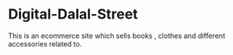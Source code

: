 # Digital-Dalal-Street
This is an ecommerce site which sells books , clothes and different accessories related to.

